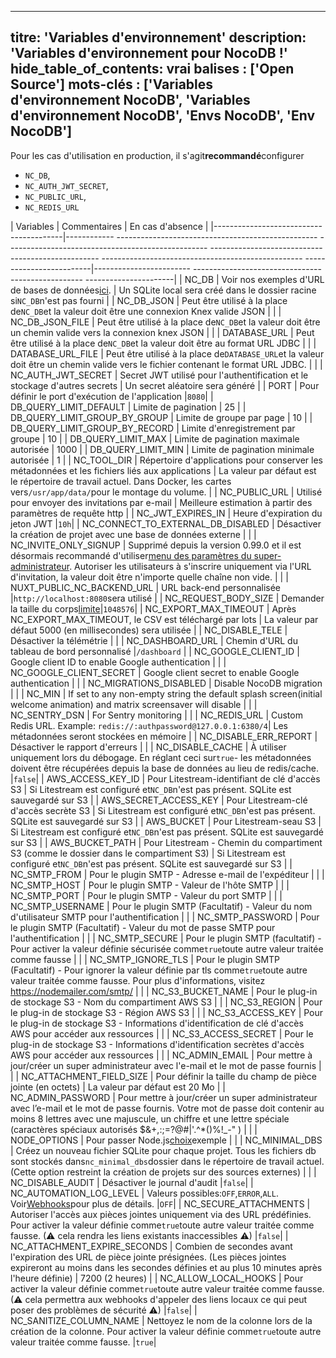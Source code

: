 ***

titre: 'Variables d'environnement'
description: 'Variables d'environnement pour NocoDB !'
hide_table_of_contents: vrai
balises : ['Open Source']
mots-clés : ['Variables d'environnement NocoDB', 'Variables d'environnement NocoDB', 'Envs NocoDB', 'Env NocoDB']
------------------------------------------------------------------------------------------------------------------

Pour les cas d'utilisation en production, il s'agit**recommandé**configurer

* `NC_DB`,
* `NC_AUTH_JWT_SECRET`,
* `NC_PUBLIC_URL`,
* `NC_REDIS_URL`

| Variables | Commentaires | En cas d'absence |
|----------------------------------------|------------ -------------------------------------------------- -------------------------------------------------- -------------------------------------------------- -------------------------------------------------- -------------------------|------------------------ -------------------------------------------------- ----------------------|
| NC\_DB | Voir nos exemples d'URL de bases de données[ici](https://github.com/nocodb/nocodb#docker). | Un SQLite local sera créé dans le dossier racine si`NC_DB`n'est pas fourni |
| NC\_DB\_JSON | Peut être utilisé à la place de`NC_DB`et la valeur doit être une connexion Knex valide JSON | |
| NC\_DB\_JSON\_FILE | Peut être utilisé à la place de`NC_DB`et la valeur doit être un chemin valide vers la connexion knex JSON | |
| DATABASE\_URL | Peut être utilisé à la place de`NC_DB`et la valeur doit être au format URL JDBC | |
| DATABASE\_URL\_FILE | Peut être utilisé à la place de`DATABASE_URL`et la valeur doit être un chemin valide vers le fichier contenant le format URL JDBC. | |
| NC\_AUTH\_JWT\_SECRET | Secret JWT utilisé pour l'authentification et le stockage d'autres secrets | Un secret aléatoire sera généré |
| PORT | Pour définir le port d'exécution de l'application |`8080`|
| DB\_QUERY\_LIMIT\_DEFAULT | Limite de pagination | 25 |
| DB\_QUERY\_LIMIT\_GROUP\_BY\_GROUP | Limite de groupe par page | 10 |
| DB\_QUERY\_LIMIT\_GROUP\_BY\_RECORD | Limite d'enregistrement par groupe | 10 |
| DB\_QUERY\_LIMIT\_MAX | Limite de pagination maximale autorisée | 1000 |
| DB\_QUERY\_LIMIT\_MIN | Limite de pagination minimale autorisée | 1 |
| NC\_TOOL\_DIR | Répertoire d'applications pour conserver les métadonnées et les fichiers liés aux applications | La valeur par défaut est le répertoire de travail actuel. Dans Docker, les cartes vers`/usr/app/data/`pour le montage du volume. |
| NC\_PUBLIC\_URL | Utilisé pour envoyer des invitations par e-mail | Meilleure estimation à partir des paramètres de requête http |
| NC\_JWT\_EXPIRES\_IN | Heure d'expiration du jeton JWT |`10h`|
| NC\_CONNECT\_TO\_EXTERNAL\_DB\_DISABLED | Désactiver la création de projet avec une base de données externe | |
| NC\_INVITE\_ONLY\_SIGNUP | Supprimé depuis la version 0.99.0 et il est désormais recommandé d'utiliser[menu des paramètres du super-administrateur](/account-settings/oss-specific-details#enable--disable-signup). Autoriser les utilisateurs à s'inscrire uniquement via l'URL d'invitation, la valeur doit être n'importe quelle chaîne non vide. | |
| NUXT\_PUBLIC\_NC\_BACKEND\_URL | URL back-end personnalisée |`http://localhost:8080`sera utilisé |
| NC\_REQUEST\_BODY\_SIZE | Demander la taille du corps[limite](https://expressjs.com/en/resources/middleware/body-parser.html#limit)|`1048576`|
| NC\_EXPORT\_MAX\_TIMEOUT | Après NC\_EXPORT\_MAX\_TIMEOUT, le CSV est téléchargé par lots | La valeur par défaut 5000 (en millisecondes) sera utilisée |
| NC\_DISABLE\_TELE | Désactiver la télémétrie | |
| NC\_DASHBOARD\_URL | Chemin d'URL du tableau de bord personnalisé |`/dashboard`                                                                                   |
| NC\_GOOGLE\_CLIENT\_ID                | Google client ID to enable Google authentication                                                                                                                                                                                            |                                                                                                |
| NC\_GOOGLE\_CLIENT\_SECRET            | Google client secret to enable Google authentication                                                                                                                                                                                        |                                                                                                |
| NC\_MIGRATIONS\_DISABLED             | Disable NocoDB migration                                                                                                                                                                                                                    |                                                                                                |
| NC\_MIN                             | If set to any non-empty string the default splash screen(initial welcome animation) and matrix screensaver will disable                                                                                                                     |                                                                                                |
| NC\_SENTRY\_DSN                      | For Sentry monitoring                                                                                                                                                                                                                       |                                                                                                |
| NC\_REDIS\_URL                       | Custom Redis URL. Example: `redis://:authpassword@127.0.0.1:6380/4`| Les métadonnées seront stockées en mémoire |
| NC\_DISABLE\_ERR\_REPORT | Désactiver le rapport d'erreurs | |
| NC\_DISABLE\_CACHE | À utiliser uniquement lors du débogage. En réglant ceci sur`true`- les métadonnées doivent être récupérées depuis la base de données au lieu de redis/cache. |`false`|
| AWS\_ACCESS\_KEY\_ID | Pour Litestream-identifiant de clé d'accès S3 | Si Litestream est configuré et`NC_DB`n'est pas présent. SQLite est sauvegardé sur S3 |
| AWS\_SECRET\_ACCESS\_KEY | Pour Litestream-clé d'accès secrète S3 | Si Litestream est configuré et`NC_DB`n'est pas présent. SQLite est sauvegardé sur S3 |
| AWS\_BUCKET | Pour Litestream-seau S3 | Si Litestream est configuré et`NC_DB`n'est pas présent. SQLite est sauvegardé sur S3 |
| AWS\_BUCKET\_PATH | Pour Litestream - Chemin du compartiment S3 (comme le dossier dans le compartiment S3) | Si Litestream est configuré et`NC_DB`n'est pas présent. SQLite est sauvegardé sur S3 |
| NC\_SMTP\_FROM | Pour le plugin SMTP - Adresse e-mail de l'expéditeur | |
| NC\_SMTP\_HOST | Pour le plugin SMTP - Valeur de l'hôte SMTP | |
| NC\_SMTP\_PORT | Pour le plugin SMTP - Valeur du port SMTP | |
| NC\_SMTP\_USERNAME | Pour le plugin SMTP (Facultatif) - Valeur du nom d'utilisateur SMTP pour l'authentification | |
| NC\_SMTP\_PASSWORD | Pour le plugin SMTP (Facultatif) - Valeur du mot de passe SMTP pour l'authentification | |
| NC\_SMTP\_SECURE | Pour le plugin SMTP (facultatif) - Pour activer la valeur définie sécurisée comme`true`toute autre valeur traitée comme fausse | |
| NC\_SMTP\_IGNORE\_TLS | Pour le plugin SMTP (Facultatif) - Pour ignorer la valeur définie par tls comme`true`toute autre valeur traitée comme fausse. Pour plus d'informations, visitez https://nodemailer.com/smtp/ | |
| NC\_S3\_BUCKET\_NAME | Pour le plug-in de stockage S3 - Nom du compartiment AWS S3 | |
| NC\_S3\_REGION | Pour le plug-in de stockage S3 - Région AWS S3 | |
| NC\_S3\_ACCESS\_KEY | Pour le plug-in de stockage S3 - Informations d'identification de clé d'accès AWS pour accéder aux ressources | |
| NC\_S3\_ACCESS\_SECRET | Pour le plug-in de stockage S3 - Informations d'identification secrètes d'accès AWS pour accéder aux ressources | |
| NC\_ADMIN\_EMAIL | Pour mettre à jour/créer un super administrateur avec l'e-mail et le mot de passe fournis | |
| NC\_ATTACHMENT\_FIELD\_SIZE | Pour définir la taille du champ de pièce jointe (en octets) | La valeur par défaut est 20 Mo |
| NC\_ADMIN\_PASSWORD | Pour mettre à jour/créer un super administrateur avec l’e-mail et le mot de passe fournis. Votre mot de passe doit contenir au moins 8 lettres avec une majuscule, un chiffre et une lettre spéciale (caractères spéciaux autorisés $&+,:;=?@#|'.^\*()%!\_-" ) | |
| NODE\_OPTIONS | Pour passer Node.js[choix](https://nodejs.org/api/cli.html#node_optionsoptions)exemple | |
| NC\_MINIMAL\_DBS | Créez un nouveau fichier SQLite pour chaque projet. Tous les fichiers db sont stockés dans`nc_minimal_dbs`dossier dans le répertoire de travail actuel. (Cette option restreint la création de projets sur des sources externes) | |
| NC\_DISABLE\_AUDIT | Désactiver le journal d'audit |`false`|
| NC\_AUTOMATION\_LOG\_LEVEL | Valeurs possibles:`OFF`,`ERROR`,`ALL`. Voir[Webhooks](/automation/webhook/create-webhook#call-log)pour plus de détails. |`OFF`|
| NC\_SECURE\_ATTACHMENTS | Autoriser l'accès aux pièces jointes uniquement via des URL prédéfinies. Pour activer la valeur définie comme`true`toute autre valeur traitée comme fausse. (⚠ cela rendra les liens existants inaccessibles ⚠) |`false`|
| NC\_ATTACHMENT\_EXPIRE\_SECONDS | Combien de secondes avant l'expiration des URL de pièce jointe présignées. (Les pièces jointes expireront au moins dans les secondes définies et au plus 10 minutes après l'heure définie) | 7200 (2 heures) |
| NC\_ALLOW\_LOCAL\_HOOKS | Pour activer la valeur définie comme`true`toute autre valeur traitée comme fausse. (⚠ cela permettra aux webhooks d'appeler des liens locaux ce qui peut poser des problèmes de sécurité ⚠) |`false`|
| NC\_SANITIZE\_COLUMN\_NAME | Nettoyez le nom de la colonne lors de la création de la colonne. Pour activer la valeur définie comme`true`toute autre valeur traitée comme fausse. |`true`|
